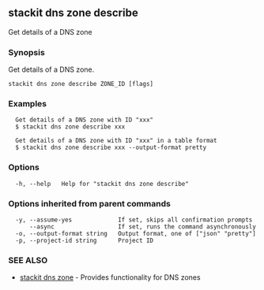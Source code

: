 ## stackit dns zone describe

Get details of a DNS zone

### Synopsis

Get details of a DNS zone.

```
stackit dns zone describe ZONE_ID [flags]
```

### Examples

```
  Get details of a DNS zone with ID "xxx"
  $ stackit dns zone describe xxx

  Get details of a DNS zone with ID "xxx" in a table format
  $ stackit dns zone describe xxx --output-format pretty
```

### Options

```
  -h, --help   Help for "stackit dns zone describe"
```

### Options inherited from parent commands

```
  -y, --assume-yes             If set, skips all confirmation prompts
      --async                  If set, runs the command asynchronously
  -o, --output-format string   Output format, one of ["json" "pretty"]
  -p, --project-id string      Project ID
```

### SEE ALSO

* [stackit dns zone](./stackit_dns_zone.md)	 - Provides functionality for DNS zones

